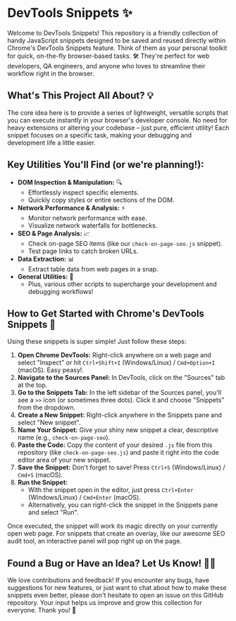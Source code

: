 # DevTools Snippets ✨

Welcome to DevTools Snippets! This repository is a friendly collection of handy JavaScript snippets designed to be saved and reused directly within Chrome's DevTools Snippets feature. Think of them as your personal toolkit for quick, on-the-fly browser-based tasks. 🛠️ They're perfect for web developers, QA engineers, and anyone who loves to streamline their workflow right in the browser.

## What's This Project All About? 💡

The core idea here is to provide a series of lightweight, versatile scripts that you can execute instantly in your browser's developer console. No need for heavy extensions or altering your codebase – just pure, efficient utility! Each snippet focuses on a specific task, making your debugging and development life a little easier.

## Key Utilities You'll Find (or we're planning!):

*   **DOM Inspection & Manipulation:** 🔍
    *   Effortlessly inspect specific elements.
    *   Quickly copy styles or entire sections of the DOM.
*   **Network Performance & Analysis:** ⚡
    *   Monitor network performance with ease.
    *   Visualize network waterfalls for bottlenecks.
*   **SEO & Page Analysis:** 📈
    *   Check on-page SEO items (like our `check-on-page-seo.js` snippet).
    *   Test page links to catch broken URLs.
*   **Data Extraction:** 📊
    *   Extract table data from web pages in a snap.
*   **General Utilities:** 🚀
    *   Plus, various other scripts to supercharge your development and debugging workflows!

## How to Get Started with Chrome's DevTools Snippets 🚀

Using these snippets is super simple! Just follow these steps:

1.  **Open Chrome DevTools:** Right-click anywhere on a web page and select "Inspect" or hit `Ctrl+Shift+I` (Windows/Linux) / `Cmd+Option+I` (macOS). Easy peasy!.
2.  **Navigate to the Sources Panel:** In DevTools, click on the "Sources" tab at the top.
3.  **Go to the Snippets Tab:** In the left sidebar of the Sources panel, you'll see a `>>` icon (or sometimes three dots). Click it and choose "Snippets" from the dropdown.
4.  **Create a New Snippet:** Right-click anywhere in the Snippets pane and select "New snippet".
5.  **Name Your Snippet:** Give your shiny new snippet a clear, descriptive name (e.g., `check-on-page-seo`).
6.  **Paste the Code:** Copy the content of your desired `.js` file from this repository (like `check-on-page-seo.js`) and paste it right into the code editor area of your new snippet.
7.  **Save the Snippet:** Don't forget to save! Press `Ctrl+S` (Windows/Linux) / `Cmd+S` (macOS).
8.  **Run the Snippet:**
    *   With the snippet open in the editor, just press `Ctrl+Enter` (Windows/Linux) / `Cmd+Enter` (macOS).
    *   Alternatively, you can right-click the snippet in the Snippets pane and select "Run".

Once executed, the snippet will work its magic directly on your currently open web page. For snippets that create an overlay, like our awesome SEO audit tool, an interactive panel will pop right up on the page.

## Found a Bug or Have an Idea? Let Us Know! 🐞✨

We love contributions and feedback! If you encounter any bugs, have suggestions for new features, or just want to chat about how to make these snippets even better, please don't hesitate to open an issue on this GitHub repository. Your input helps us improve and grow this collection for everyone. Thank you! 🙏 